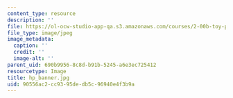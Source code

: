 ```yaml
---
content_type: resource
description: ''
file: https://ol-ocw-studio-app-qa.s3.amazonaws.com/courses/2-00b-toy-product-design-spring-2008/90556ac2cc9395dedb5c96940e4f3b9a_hp_banner.jpg
file_type: image/jpeg
image_metadata:
  caption: ''
  credit: ''
  image-alt: ''
parent_uid: 690b9956-8c8d-b91b-5245-a6e3ec725412
resourcetype: Image
title: hp_banner.jpg
uid: 90556ac2-cc93-95de-db5c-96940e4f3b9a
---
```

